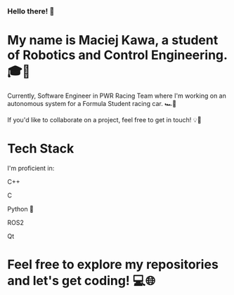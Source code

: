 ### Hello there! 👋

# My name is Maciej Kawa, a student of Robotics and Control Engineering. 🎓🤖

Currently, Software Engineer in PWR Racing Team where I'm working on an autonomous system for a Formula Student racing car. 🏎️🏁

If you'd like to collaborate on a project, feel free to get in touch! 💡👥

# Tech Stack

I'm proficient in:

C++

C

Python 🐍

ROS2

Qt


# Feel free to explore my repositories and let's get coding! 💻🌐

